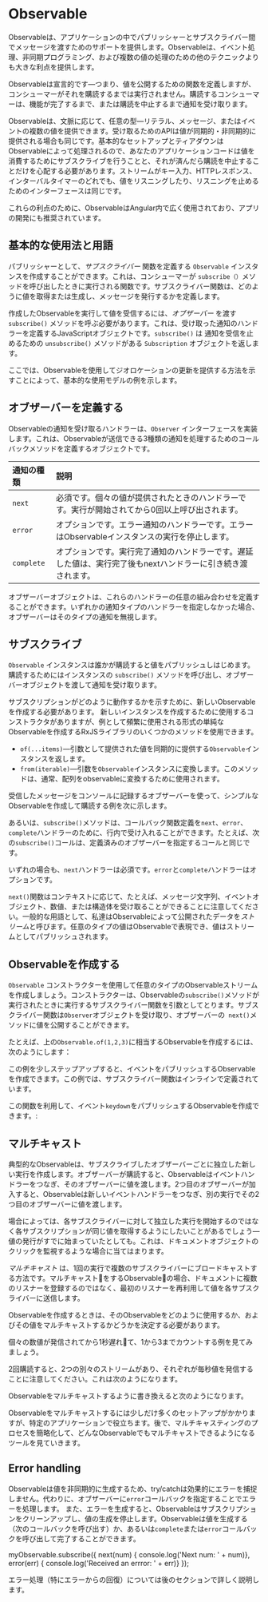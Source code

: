 # Observable

Observableは、アプリケーションの中でパブリッシャーとサブスクライバー間でメッセージを渡すためのサポートを提供します。Observableは、イベント処理、非同期プログラミング、および複数の値の処理のための他のテクニックよりも大きな利点を提供します。

Observableは宣言的です&mdash;つまり、値を公開するための関数を定義しますが、コンシューマーがそれを購読するまでは実行されません。購読するコンシューマーは、機能が完了するまで、または購読を中止するまで通知を受け取ります。

Observableは、文脈に応じて、任意の型&mdash;リテラル、メッセージ、またはイベントの複数の値を提供できます。受け取るためのAPIは値が同期的・非同期的に提供される場合も同じです。基本的なセットアップとティアダウンはObservableによって処理されるので、あなたのアプリケーションコードは値を消費するためにサブスクライブを行うことと、それが済んだら購読を中止することだけを心配する必要があります。ストリームがキー入力、HTTPレスポンス、インターバルタイマーのどれでも、値をリスニングしたり、リスニングを止めるためのインターフェースは同じです。

これらの利点のために、ObservableはAngular内で広く使用されており、アプリの開発にも推奨されています。

## 基本的な使用法と用語

パブリッシャーとして、*サブスクライバー* 関数を定義する `Observable` インスタンスを作成することができます。これは、コンシューマーが `subscribe（）`メソッドを呼び出したときに実行される関数です。サブスクライバー関数は、どのように値を取得または生成し、メッセージを発行するかを定義します。

作成したObservableを実行して値を受信するには、*オブザーバー* を渡す `subscribe()` メソッドを呼ぶ必要があります。これは、受け取った通知のハンドラーを定義するJavaScriptオブジェクトです。`subscribe()` は 通知を受信を止めるための `unsubscribe()` メソッドがある `Subscription` オブジェクトを返します。

ここでは、Observableを使用してジオロケーションの更新を提供する方法を示すことによって、基本的な使用モデルの例を示します。

<code-example path="observables/src/geolocation.ts" header="ジオロケーションのアップデートを監視する"></code-example>

## オブザーバーを定義する


Observableの通知を受け取るハンドラーは、`Observer` インターフェースを実装します。これは、Observableが送信できる3種類の通知を処理するためのコールバックメソッドを定義するオブジェクトです。

| 通知の種類 | 説明 |
|:---------|:-------------------------------------------|
| `next`  | 必須です。個々の値が提供されたときのハンドラーです。実行が開始されてから0回以上呼び出されます。|
| `error` | オプションです。エラー通知のハンドラーです。エラーはObservableインスタンスの実行を停止します。|
| `complete` | オプションです。実行完了通知のハンドラーです。遅延した値は、実行完了後もnextハンドラーに引き続き渡されます。|

オブザーバーオブジェクトは、これらのハンドラーの任意の組み合わせを定義することができます。いずれかの通知タイプのハンドラーを指定しなかった場合、オブザーバーはそのタイプの通知を無視します。

## サブスクライブ

`Observable` インスタンスは誰かが購読すると値をパブリッシュしはじめます。購読するためにはインスタンスの `subscribe()` メソッドを呼び出し、オブザーバーオブジェクトを渡して通知を受け取ります。

<div class="alert is-helpful">
   サブスクリプションがどのように動作するかを示すために、新しいObservableを作成する必要があります。
   新しいインスタンスを作成するために使用するコンストラクタがありますが、例として頻繁に使用される形式の単純なObservableを作成するRxJSライブラリのいくつかのメソッドを使用できます。

  * `of(...items)`&mdash;引数として提供された値を同期的に提供する`Observable`インスタンスを返します。
  * `from(iterable)`&mdash;引数を`Observable`インスタンスに変換します。このメソッドは、通常、配列をobservableに変換するために使用されます。

</div>

受信したメッセージをコンソールに記録するオブザーバーを使って、シンプルなObservableを作成して購読する例を次に示します。

<code-example
  path="observables/src/subscribing.ts"
  region="observer"
  header="Subscribe using observer"></code-example>

あるいは、`subscribe()`メソッドは、コールバック関数定義を`next`、`error`、`complete`ハンドラーのために、行内で受け入れることができます。たとえば、次の`subscribe()`コールは、定義済みのオブザーバーを指定するコールと同じです。

<code-example path="observables/src/subscribing.ts" region="sub_fn" header="Subscribe with positional arguments"></code-example>

いずれの場合も、`next`ハンドラーは必須です。`error`と`complete`ハンドラーはオプションです。

`next()`関数はコンテキストに応じて、たとえば、メッセージ文字列、イベントオブジェクト、数値、または構造体を受け取ることができることに注意してください。一般的な用語として、私達はObservableによって公開されたデータを*ストリーム*と呼びます。任意のタイプの値はObservableで表現でき、値はストリームとしてパブリッシュされます。

## Observableを作成する

`Observable` コンストラクターを使用して任意のタイプのObservableストリームを作成しましょう。コンストラクターは、Observableの`subscribe()`メソッドが実行されたときに実行するサブスクライバー関数を引数としてとります。サブスクライバー関数は`Observer`オブジェクトを受け取り、オブザーバーの` next()`メソッドに値を公開することができます。

たとえば、上の`Observable.of(1,2,3)`に相当するObservableを作成するには、次のようにします：

<code-example path="observables/src/creating.ts" region="subscriber" header="Create observable with constructor"></code-example>

この例を少しステップアップすると、イベントをパブリッシュするObservableを作成できます。この例では、サブスクライバー関数はインラインで定義されています。

<code-example path="observables/src/creating.ts" region="fromevent" header="Create with custom fromEvent function"></code-example>

この関数を利用して、イベント`keydown`をパブリッシュするObservableを作成できます。:

<code-example path="observables/src/creating.ts" region="fromevent_use" header="Use custom fromEvent function"></code-example>

## マルチキャスト

典型的なObservableは、サブスクライブしたオブザーバーごとに独立した新しい実行を作成します。オブザーバーが購読すると、Observableはイベントハンドラーをつなぎ、そのオブザーバーに値を渡します。2つ目のオブザーバーが加入すると、Observableは新しいイベントハンドラーをつなぎ、別の実行でその2つ目のオブザーバーに値を渡します。

場合によっては、各サブスクライバーに対して独立した実行を開始するのではなく各サブスクリプションが同じ値を取得するようにしたいことがあるでしょう&mdash;値の発行がすでに始まっていたとしても。これは、ドキュメントオブジェクトのクリックを監視するような場合に当てはまります。

*マルチキャスト* は、1回の実行で複数のサブスクライバーにブロードキャストする方法です。マルチキャストをするObservableの場合、ドキュメントに複数のリスナーを登録するのではなく、最初のリスナーを再利用して値を各サブスクライバーに送信します。

Observableを作成するときは、そのObservableをどのように使用するか、およびその値をマルチキャストするかどうかを決定する必要があります。

個々の数値が発信されてから1秒遅れて、1から3までカウントする例を見てみましょう。

<code-example path="observables/src/multicasting.ts" region="delay_sequence" header="Create a delayed sequence"></code-example>

2回購読すると、2つの別々のストリームがあり、それぞれが毎秒値を発信することに注意してください。これは次のようになります。

<code-example path="observables/src/multicasting.ts" region="subscribe_twice" header="Two subscriptions"></code-example>

 Observableをマルチキャストするように書き換えると次のようになります。

<code-example path="observables/src/multicasting.ts" region="multicast_sequence" header="Create a multicast subscriber"></code-example>

<div class="alert is-helpful">
  Observableをマルチキャストするには少しだけ多くのセットアップがかかりますが、特定のアプリケーションで役立ちます。後で、マルチキャスティングのプロセスを簡略化して、どんなObservableでもマルチキャストできるようになるツールを見ていきます。
</div>

## Error handling

Observableは値を非同期的に生成するため、try/catchは効果的にエラーを捕捉しません。代わりに、オブザーバーに`error`コールバックを指定することでエラーを処理します。 また、エラーを生成すると、Observableはサブスクリプションをクリーンアップし、値の生成を停止します。Observableは値を生成する（次のコールバックを呼び出す）か、あるいは`complete`または`error`コールバックを呼び出して完了することができます。

<code-example>
myObservable.subscribe({
  next(num) { console.log('Next num: ' + num)},
  error(err) { console.log('Received an errror: ' + err)}
});
</code-example>

エラー処理（特にエラーからの回復）については後のセクションで詳しく説明します。
